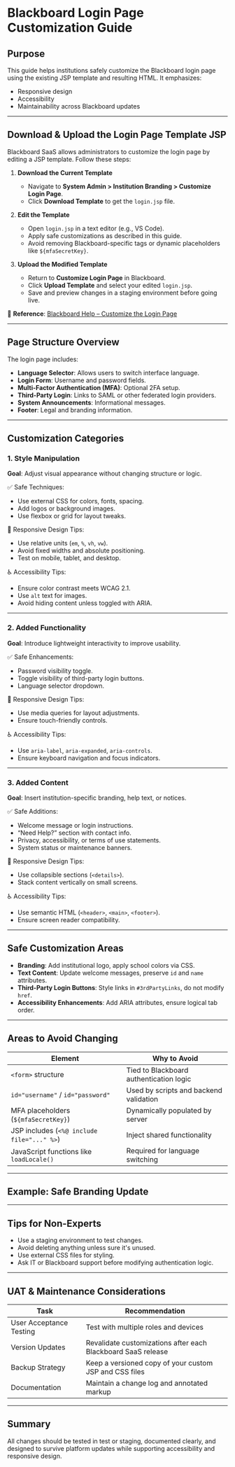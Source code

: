 # Blackboard Login Page Customization Guide

## Purpose

This guide helps institutions safely customize the Blackboard login page using the existing JSP template and resulting HTML. It emphasizes:

*   Responsive design
*   Accessibility
*   Maintainability across Blackboard updates

***

## Download & Upload the Login Page Template JSP

Blackboard SaaS allows administrators to customize the login page by editing a JSP template. Follow these steps:

1.  **Download the Current Template**
    *   Navigate to **System Admin > Institution Branding > Customize Login Page**.
    *   Click **Download Template** to get the `login.jsp` file.

2.  **Edit the Template**
    *   Open `login.jsp` in a text editor (e.g., VS Code).
    *   Apply safe customizations as described in this guide.
    *   Avoid removing Blackboard-specific tags or dynamic placeholders like `${mfaSecretKey}`.

3.  **Upload the Modified Template**
    *   Return to **Customize Login Page** in Blackboard.
    *   Click **Upload Template** and select your edited `login.jsp`.
    *   Save and preview changes in a staging environment before going live.

📌 **Reference**: [Blackboard Help – Customize the Login Page](https://help.blackboard.com/Learn/Administrator/SaaS/Institution_Branding/Customize_the_Login_Page)

***

## Page Structure Overview

The login page includes:

*   **Language Selector**: Allows users to switch interface language.
*   **Login Form**: Username and password fields.
*   **Multi-Factor Authentication (MFA)**: Optional 2FA setup.
*   **Third-Party Login**: Links to SAML or other federated login providers.
*   **System Announcements**: Informational messages.
*   **Footer**: Legal and branding information.

***

## Customization Categories

### 1. Style Manipulation

**Goal**: Adjust visual appearance without changing structure or logic.

✅ Safe Techniques:

*   Use external CSS for colors, fonts, spacing.
*   Add logos or background images.
*   Use flexbox or grid for layout tweaks.

📱 Responsive Design Tips:

*   Use relative units (`em`, `%`, `vh`, `vw`).
*   Avoid fixed widths and absolute positioning.
*   Test on mobile, tablet, and desktop.

♿ Accessibility Tips:

*   Ensure color contrast meets WCAG 2.1.
*   Use `alt` text for images.
*   Avoid hiding content unless toggled with ARIA.

***

### 2. Added Functionality

**Goal**: Introduce lightweight interactivity to improve usability.

✅ Safe Enhancements:

*   Password visibility toggle.
*   Toggle visibility of third-party login buttons.
*   Language selector dropdown.

📱 Responsive Design Tips:

*   Use media queries for layout adjustments.
*   Ensure touch-friendly controls.

♿ Accessibility Tips:

*   Use `aria-label`, `aria-expanded`, `aria-controls`.
*   Ensure keyboard navigation and focus indicators.

***

### 3. Added Content

**Goal**: Insert institution-specific branding, help text, or notices.

✅ Safe Additions:

*   Welcome message or login instructions.
*   “Need Help?” section with contact info.
*   Privacy, accessibility, or terms of use statements.
*   System status or maintenance banners.

📱 Responsive Design Tips:

*   Use collapsible sections (`<details>`).
*   Stack content vertically on small screens.

♿ Accessibility Tips:

*   Use semantic HTML (`<header>`, `<main>`, `<footer>`).
*   Ensure screen reader compatibility.

***

## Safe Customization Areas

*   **Branding**: Add institutional logo, apply school colors via CSS.
*   **Text Content**: Update welcome messages, preserve `id` and `name` attributes.
*   **Third-Party Login Buttons**: Style links in `#3rdPartyLinks`, do not modify `href`.
*   **Accessibility Enhancements**: Add ARIA attributes, ensure logical tab order.

***

## Areas to Avoid Changing

| Element                                    | Why to Avoid                            |
| ------------------------------------------ | --------------------------------------- |
| `<form>` structure                         | Tied to Blackboard authentication logic |
| `id="username"` / `id="password"`          | Used by scripts and backend validation  |
| MFA placeholders (`${mfaSecretKey}`)       | Dynamically populated by server         |
| JSP includes (`<%@ include file="..." %>`) | Inject shared functionality             |
| JavaScript functions like `loadLocale()`   | Required for language switching         |

***

## Example: Safe Branding Update



***

## Tips for Non-Experts

*   Use a staging environment to test changes.
*   Avoid deleting anything unless sure it's unused.
*   Use external CSS files for styling.
*   Ask IT or Blackboard support before modifying authentication logic.

***

## UAT & Maintenance Considerations

| Task                    | Recommendation                                               |
| ----------------------- | ------------------------------------------------------------ |
| User Acceptance Testing | Test with multiple roles and devices                         |
| Version Updates         | Revalidate customizations after each Blackboard SaaS release |
| Backup Strategy         | Keep a versioned copy of your custom JSP and CSS files       |
| Documentation           | Maintain a change log and annotated markup                   |

***

## Summary

All changes should be tested in test or staging, documented clearly, and designed to survive platform updates while supporting accessibility and responsive design.


